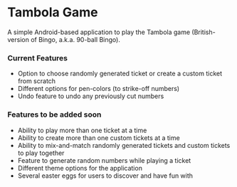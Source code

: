 # Tambola Game

A simple Android-based application to play the Tambola game (British-version of Bingo, a.k.a. 90-ball Bingo).

### Current Features
- Option to choose randomly generated ticket or create a custom ticket from scratch
- Different options for pen-colors (to strike-off numbers)
- Undo feature to undo any previously cut numbers

### Features to be added soon
- Ability to play more than one ticket at a time
- Ability to create more than one custom tickets at a time
- Ability to mix-and-match randomly generated tickets and custom tickets to play together
- Feature to generate random numbers while playing a ticket
- Different theme options for the application
- Several easter eggs for users to discover and have fun with

